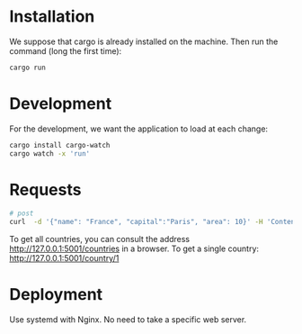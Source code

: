 # Installation
We suppose that cargo is already installed on the machine.
Then run the command (long the first time):
```bash
cargo run
```

# Development
For the development, we want the application to load at each change:
```bash
cargo install cargo-watch
cargo watch -x 'run'
```

# Requests
``` bash
# post
curl  -d '{"name": "France", "capital":"Paris", "area": 10}' -H 'Content-Type: application/json'  http://127.0.0.1:5000/country
```

To get all countries, you can consult the address http://127.0.0.1:5001/countries in a browser.
To get a single country: http://127.0.0.1:5001/country/1

# Deployment
Use systemd with Nginx. No need to take a specific web server.